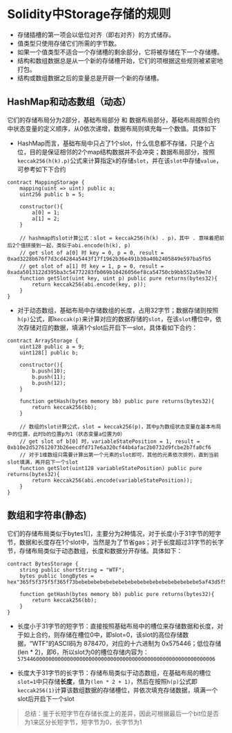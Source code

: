# Solidity中Storage存储的规则
+ 存储插槽的第一项会以低位对齐（即右对齐）的方式储存。
+ 值类型只使用存储它们所需的字节数。
+ 如果一个值类型不适合一个存储槽的剩余部分，它将被存储在下一个存储槽。
+ 结构和数组数据总是从一个新的存储槽开始，它们的项根据这些规则被紧密地打包。
+ 结构或数组数据之后的变量总是开辟一个新的存储槽。

## HashMap和动态数组（动态）
它们的存储布局分为2部分，基础布局部分 和 数据布局部分，基础布局按照合约中状态变量的定义顺序，从0依次递增，数据布局则填充每一个数值。具体如下
+ HashMap而言，基础布局中只占了1个slot，什么信息都不存储，只是个占位，目的是保证相邻的2个map结构数据并不会冲突；数据布局部分，按照`keccak256(h(k).p)`公式来计算指定`k`的存储`slot`，并在该`slot`中存储`value`，可参考如下下合约
```
contract MappingStorage {
    mapping(uint => uint) public a;
    uint256 public b = 5;

    constructor(){
        a[0] = 1;
        a[1] = 2;
    }

    // hashmap的slot计算公式：slot = keccak256(h(k) . p)，其中 . 意味着把前后2个值拼接到一起，类似于abi.encode(h(k), p)
    // get slot of a[0] 时 key = 0, p = 0, result = 0xad3228b676f7d3cd4284a5443f17f1962b36e491b30a40b2405849e597ba5fb5
    // get slot of a[1] 时 key = 1, p = 0, result = 0xada5013122d395ba3c54772283fb069b10426056ef8ca54750cb9bb552a59e7d
    function getSlot(uint key, uint p) public pure returns(bytes32){
        return keccak256(abi.encode(key, p));
    }
}
```

+ 对于动态数组，基础布局中存储数组的长度，占用32字节；数据存储则按照`h(p)`公式，即`keccak(p)`来计算对应的数据存储的`slot`，在该`slot`槽位中，依次存储对应的数据，填满1个slot后开启下一slot，具体看如下合约：
```
contract ArrayStorage {
    uint128 public a = 9;
    uint128[] public b;

    constructor(){
        b.push(10);
        b.push(11);
        b.push(12);
    }

    function getHash(bytes memory bb) public pure returns(bytes32){
        return keccak256(bb);
    }

    // 数组的slot计算公式，slot = keccak256(p)，其中p为数组状态变量在基本布局中的位置，此时b的位置p为1（状态变量a位置为0）
    // get slot of b[0] 时，variableStatePosition = 1, result = 0xb10e2d527612073b26eecdfd717e6a320cf44b4afac2b0732d9fcbe2b7fa0cf6
    // 对于1维数组只需要计算出第一个元素的slot即可，其他的元素依次排列，直到当前slot填满，再开启下一个slot
    function getSlot(uint128 variableStatePosition) public pure returns(bytes32){
        return keccak256(abi.encode(variableStatePosition));
    }
}
```

## 数组和字符串(静态)
它们的存储布局类似于bytes1[]，主要分为2种情况，对于长度小于31字节的短字节，数据和长度存在1个slot中，当然是为了节省gas；对于长度超过31字节的长字节，存储布局类似于动态数组，长度和数据分开存储。具体如下：
```
contract BytesStorage {
    string public shortString = "WTF";
    bytes public longBytes = hex"365f5f375f5f365f73bebebebebebebebebebebebebebebebebebebebe5af43d5f5f3e5f3d91602a57fd5bf3";

    function getHash(bytes memory bb) public pure returns(bytes32){
        return keccak256(bb);
    }
}
```
+ 长度小于31字节的短字节：直接按照基础布局中的槽位来存储数据和长度，对于如上合约，则存储在槽位0中，即slot=0，该slot的高位存储数据，“WTF”的ASCII码为 878470，对应的十六进制为 0x575446；低位存储 (len * 2)，即6，所以slot为0的槽位存储内容为：`5754460000000000000000000000000000000000000000000000000000000006`

+ 长度大于31字节的长字节：存储布局类似于动态数组，在基础布局的槽位`slot=1`中只存储**长度**，值为`(len * 2 + 1)`，然后在按照`h(p)`公式即`keccak256(1)`计算该数组数据的存储槽位，并依次填充存储数据，填满一个slot后开启下一个slot

> 总结：鉴于长短字节在存储长度上的差异，因此可根据最后一个bit位是否为1来区分长短字节，短字节为0，长字节为1
